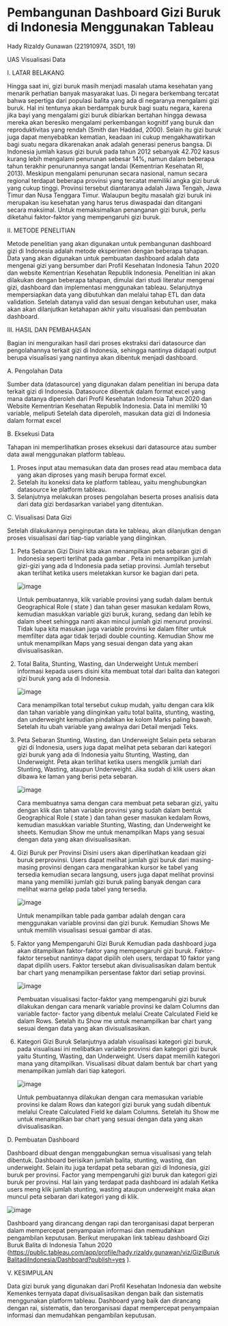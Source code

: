 # Pembangunan Dashboard Gizi Buruk di Indonesia Menggunakan Tableau
 
 Hady Rizaldy Gunawan (221910974, 3SD1, 19)
 
 UAS Visualisasi Data
  
I.	LATAR BELAKANG

Hingga saat ini, gizi buruk masih menjadi masalah utama kesehatan yang menarik perhatian banyak masyarakat luas. Di negara berkembang tercatat bahwa sepertiga dari populasi balita yang ada di negaranya mengalami gizi buruk. Hal ini tentunya akan berdampak buruk bagi suatu negara, karena jika bayi yang mengalami gizi buruk dibiarkan bertahan hingga dewasa mereka akan beresiko mengalami perkembangan kognitif yang buruk dan reproduktivitas yang rendah (Smith dan Haddad, 2000). Selain itu gizi buruk juga dapat menyebabkan kematian, keadaan ini cukup mengakhawatirkan bagi suatu negara dikarenakan anak adalah generasi penerus bangsa.
Di Indonesia jumlah kasus gizi buruk pada tahun 2012 sebanyak 42.702 kasus kurang lebih mengalami penurunan sebesar 14%, namun dalam beberapa tahun terakhir penurunannya sangat landai (Kementrian Kesehatan RI, 2013). Meskipun mengalami penurunan secara nasional, namun secara regional terdapat beberapa provinsi yang tercatat memiliki angka gizi buruk yang cukup tinggi. Provinsi tersebut diantaranya adalah Jawa Tengah, Jawa Timur dan Nusa Tenggara Timur. Walaupun begitu masalah gizi buruk ini merupakan isu kesehatan yang harus terus diwaspadai dan ditangani secara maksimal. Untuk memaksimalkan penanganan gizi buruk, perlu diketahui faktor-faktor yang mempengaruhi gizi buruk. 

II.	METODE PENELITIAN

Metode penelitian yang akan digunakan untuk pembangunan dashboard gizi di Indonesia adalah metode eksperimen dengan beberapa tahapan. Data yang akan digunakan untuk pembuatan dashboard adalah data mengenai gizi yang bersumber dari Profil Kesehatan Indonesia Tahun 2020 dan website Kementrian Kesehatan Republik Indonesia.
Penelitian ini akan dilakukan dengan beberapa tahapan, dimulai dari studi literatur mengenai gizi, dashboard dan implementasi menggunakan tableau. Selanjutnya mempersiapkan data yang dibutuhkan dan melalui tahap ETL dan data validation. Setelah datanya valid dan sesuai dengan kebutuhan user, maka akan akan dilanjutkan ketahapan akhir yaitu visualisasi dan pembuatan dashboard.

III.	HASIL DAN PEMBAHASAN

Bagian ini menguraikan hasil dari proses ekstraksi dari datasource dan pengolahannya terkait gizi di Indonesia, sehingga nantinya didapati output berupa visualisasi yang nantinya akan dibentuk menjadi dashboard.

A.	Pengolahan Data

Sumber data (datasource) yang digunakan dalam penelitian ini berupa data terkait gizi di Indonesia. Datasource dibentuk dalam format excel yang mana datanya diperoleh dari Profil Kesehatan Indonesia Tahun 2020 dan Website Kementrian Kesehatan Republik Indonesia. Data ini memiliki 10 variable, meliputi Setelah data diperoleh, masukan data gizi di Indonesia dalam format excel

B.	Eksekusi Data

Tahapan ini memperlihatkan proses eksekusi dari datasource atau sumber data awal menggunakan platform tableau.
1.	Proses input atau memasukan data dan proses read atau membaca data yang akan diproses yang masih berupa format excel.
2.	Setelah itu koneksi data ke platform tableau, yaitu menghubungkan datasource ke platform tableau. 
3.	Selanjutnya melakukan proses pengolahan beserta proses analisis data dari data gizi berdasarkan variabel yang ditentukan. 

C.	Visualisasi Data Gizi 

Setelah dilakukannya penginputan data ke tableau, akan dilanjutkan dengan proses visualisasi dari tiap-tiap variable yang diinginkan. 
1)	Peta Sebaran Gizi
     Disini kita akan menampilkan peta sebaran gizi di Indonesia seperti terlihat pada gambar . Peta ini menampilkan jumlah gizi-gizi yang ada d Indonesia pada setiap provinsi. Jumlah tersebut akan terlihat ketika users meletakkan kursor ke bagian dari peta. 
    
     ![image](https://user-images.githubusercontent.com/100757750/174733268-d8ac87a0-ab4f-492b-85b3-08724ec5d0b1.png)

     Untuk pembuatannya, klik variable provinsi yang sudah dalam bentuk Geographical Role ( state ) dan tahan geser masukan kedalam Rows, kemudian masukkan variable gizi buruk, kurang, sedang dan lebih ke dalam sheet sehingga nanti akan mincul jumlah gizi menurut provinsi. Tidak lupa kita masukan juga variable provinsi ke dalam filter untuk memfilter data agar tidak terjadi double counting. Kemudian Show me untuk menampilkan Maps yang sesuai dengan data yang akan divisualisasikan.
2)	Total Balita, Stunting, Wasting, dan Underweight
     Untuk memberi informasi kepada users disini kita membuat total dari balita dan kategori gizi buruk yang ada di Indonesia.
   
     ![image](https://user-images.githubusercontent.com/100757750/174743868-16e6854c-bf3e-4d17-8352-4d0fbf071828.png)

    Cara menampilkan total tersebut cukup mudah, yaitu dengan cara klik dan tahan variable yang diinginkan yaitu total balita, stunting, wasting, dan underweight kemudian pindahkan ke kolom Marks paling bawah. Setelah itu ubah variable yang awalnya dari Detail menjadi Teks. 
3)	Peta Sebaran  Stunting, Wasting, dan Underweight
     Selain peta sebaran gizi di Indonesia, users juga dapat melihat peta sebaran dari kategori gizi buruk yang ada di Indonesia yaitu Stunting, Wasting, dan Underweight. Peta akan terlihat ketika users mengklik jumlah dari Stunting, Wasting, ataupun Underweight. Jika sudah di klik users akan dibawa ke laman yang berisi peta sebaran.
    
    ![image](https://user-images.githubusercontent.com/100757750/174732543-263c4484-4f0d-4c54-8a77-f5d2b4f11b5f.png)

     Cara membuatnya sama dengan cara membuat peta sebaran gizi, yaitu dengan klik dan tahan variable provinsi yang sudah dalam bentuk Geographical Role ( state ) dan tahan geser masukan kedalam Rows, kemudian masukkan variable Stunting, Wasting, dan Underweight ke sheets. Kemudian Show me untuk menampilkan Maps yang sesuai dengan data yang akan divisualisasikan.
4)	Gizi Buruk per Provinsi
     Disini users akan diperlihatkan keadaan gizi buruk perprovinsi. Users dapat melihat jumlah gizi buruk dari masing-masing provinsi dengan cara mengarahkan kursor ke tabel yang tersedia kemudian secara langsung,  users juga dapat melihat provinsi mana yang memiliki jumlah gizi buruk paling banyak dengan cara melihat warna gelap pada tabel yang tersedia.
     
     ![image](https://user-images.githubusercontent.com/100757750/174744399-ef001b6e-0b86-47dd-be2e-121e1608f460.png)
     
     Untuk menampilkan table pada gambar adalah dengan cara menggunakan variable provinsi dan gizi buruk. Kemudian Shows Me untuk memilih visualisasi sesuai gambar di atas.
5)	Faktor yang Mempengaruhi Gizi Buruk
     Kemudian pada dashboard juga akan ditampilkan faktor-faktor yang mempengaruhi gizi buruk. Faktor-faktor tersebut nantinya dapat dipilih oleh users, terdapat 10 faktor yang dapat dipilih users. Faktor tersebut akan divisualisasikan dalam bentuk bar chart yang menampilkan persentase faktor dari setiap  provinsi.
    
    ![image](https://user-images.githubusercontent.com/100757750/174732016-0db8d815-ca8f-4c76-be9b-2c12cf6c1b86.png)

     Pembuatan visualisasi factor-faktor yang mempengaruhi gizi buruk dilakukan dengan cara menarik variable provinsi ke dalam Columns dan variable factor- factor yang dibentuk melalui Create Calculated Field ke dalam Rows.  Setelah itu Show me untuk menampilkan bar chart yang sesuai dengan data yang akan divisualisasikan.
6)	Kategori Gizi Buruk
     Selanjutnya adalah visualisasi kategori gizi buruk, pada visualisasi ini melibatkan variable provinsi dan kategori gizi buruk yaitu Stunting, Wasting, dan Underweight. Users dapat memilih kategori mana yang ditampilkan. Visualisasi dibuat dalam bentuk bar chart yang menampilkan jumlah dari tiap kategori.
     
     ![image](https://user-images.githubusercontent.com/100757750/174731551-81862636-4568-489d-bf63-2a8ae8454a11.png)
     
     Untuk pembuatannya dilakukan dengan cara memasukan variable provinsi ke dalam Rows dan kategori gizi buruk yang sudah dibentuk melalui Create Calculated Field ke dalam Columns. Setelah itu Show me untuk menampilkan bar chart yang sesuai dengan data yang akan divisualisasikan.

D.	Pembuatan Dashboard

Dashboard dibuat dengan menggabungkan semua visualisasi yang telah dibentuk. Dashboard berisikan jumlah balita, stunting, wasting, dan underweight. Selain itu juga terdapat peta sebaran gizi di Indonesia, gizi buruk per provinsi. Factor yang mempengaruhi gizi buruk dan kategori gizi buruk per provinsi. Hal lain yang terdapat pada dashboard ini adalah Ketika users meng klik jumlah stunting, wasting ataupun underweight maka akan muncul peta sebaran dari kategori yang di klik.

![image](https://user-images.githubusercontent.com/100757750/174743112-2f157af5-53ed-4896-9f8d-04309ecd606b.png)

Dashboard yang dirancang dengan rapi dan terorganisasi dapat berperan dalam mempercepat penyampaian  informasi dan memudahkan  pengambilan keputusan. Berikut merupakan  link tableau dashboard Gizi Buruk Balita di Indonesia Tahun 2020 (https://public.tableau.com/app/profile/hady.rizaldy.gunawan/viz/GiziBurukBalitadiIndonesia/Dashboard?publish=yes ).

V.	KESIMPULAN

Data gizi buruk yang digunakan dari Profil Kesehatan Indonesia dan website  Kemenkes ternyata dapat divisualisasikan dengan baik dan sistematis menggunakan platform tableau. Dashboard yang baik dan dirancang dengan rai, sistematis, dan terorganisasi dapat mempercepat penyampaian informasi dan memudahkan pengambilan keputusan.
